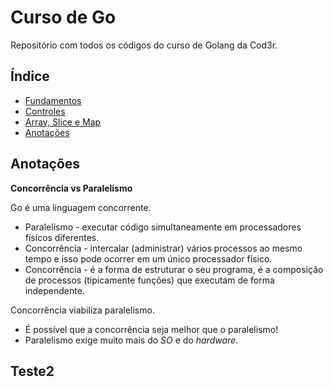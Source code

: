 # Curso de Go

Repositório com todos os códigos do curso de Golang da Cod3r.

## Índice
- [Fundamentos](01-fundamentos)
- [Controles](02-controles)
- [Array, Slice e Map](03-arrayslicemap)
- [Anotações](#annotations)

## <a name=annotations><a/> Anotações

**Concorrência vs Paralelismo**

Go é uma linguagem concorrente.

- Paralelismo - executar código simultaneamente em processadores físicos diferentes.
- Concorrência - intercalar (administrar) vários processos ao mesmo tempo e isso pode ocorrer em um único processador físico.
- Concorrência - é a forma de estruturar o seu programa, é a composição de processos (tipicamente funções) que executam de forma independente.

Concorrência viabiliza paralelismo.

- É possível que a concorrência seja melhor que o paralelismo!
- Paralelismo exige muito mais do *SO* e do *hardware*.

## Teste2